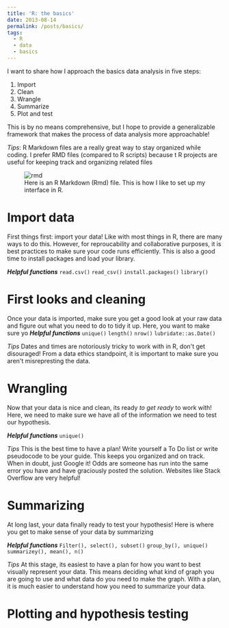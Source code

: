 ```yaml
---
title: 'R: the basics'
date: 2013-08-14
permalink: /posts/basics/
tags:
  - R
  - data
  - basics
---
```

I want to share how I approach the basics data analysis in five steps: 
1. Import
2. Clean
3. Wrangle
4. Summarize
5. Plot and test

This is by no means comprehensive, but I hope to provide a generalizable framework that makes the process of data analysis more approachable!

_Tips_:
R Markdown files are a really great way to stay organized while coding. I prefer RMD files (compared to R scripts) because t
R projects are useful for keeping track and organizing related files
<figure>
  <img src="https://user-images.githubusercontent.com/78130420/147553215-9077d47a-5cc0-4d35-ad7c-672a7d87ed7b.png" alt="rmd">
  <figcaption>Here is an R Markdown (Rmd) file. This is how I like to set up my interface in R.</figcaption>
</figure>

Import data
======
First things first: import your data! Like with most things in R, there are many ways to do this. However, for reproucability and collaborative purposes, it is best practices to make sure your code runs efficiently. 
This is also a good time to install packages and load your library. 

**_Helpful functions_**
`read.csv()`
`read_csv()`
`install.packages()`
`library()`

First looks and cleaning 
======
Once your data is imported, make sure you get a good look at your raw data and figure out what you need to do to tidy it up. Here, you want to make sure yo
**_Helpful functions_**
`unique()`
`length()`
`nrow()`
`lubridate::as.Date()`

_Tips_
Dates and times are notoriously tricky to work with in R, don't get disouraged!
From a data ethics standpoint, it is important to make sure you aren't misrepresting the data.

Wrangling 
======
Now that your data is nice and clean, its ready _to get ready_ to work with! Here, we need to make sure we have all of the information we need to test our hypothesis. 

**_Helpful functions_**
`unique()`

_Tips_
This is the best time to have a plan! Write yourself a To Do list or write pseudocode to be your guide. This keeps you organized and on track. 
When in doubt, just Google it! Odds are someone has run into the same error you have and have graciously posted the solution. Websites like Stack Overflow are very helpful!

Summarizing 
======
At long last, your data finally ready to test your hypothesis!
Here is where you get to make sense of your data by summarizing 

**_Helpful functions_**
`Filter(), select(), subset()`
`group_by(), unique()`
`summarizey(), mean(), n()`

_Tips_
At this stage, its easiest to have a plan for how you want to best visually represent your data. This means deciding what kind of graph you are going to use and what data do you need to make the graph. With a plan, it is much easier to understand how you need to summarize your data. 

Plotting and hypothesis testing
======
